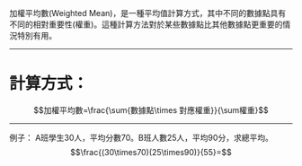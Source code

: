 加權平均數(Weighted Mean)，是一種平均值計算方式，其中不同的數據點具有不同的相對重要性(權重)。這種計算方法對於某些數據點比其他數據點更重要的情況特別有用。
- - -
# 計算方式：
$$加權平均數=\frac{\sum{數據點\times 對應權重}}{\sum權重}$$
- - -
例子：
A班學生30人，平均分數70。B班人數25人，平均90分，求總平均。
$$\frac{(30\times70)(25\times90)}{55}=$$